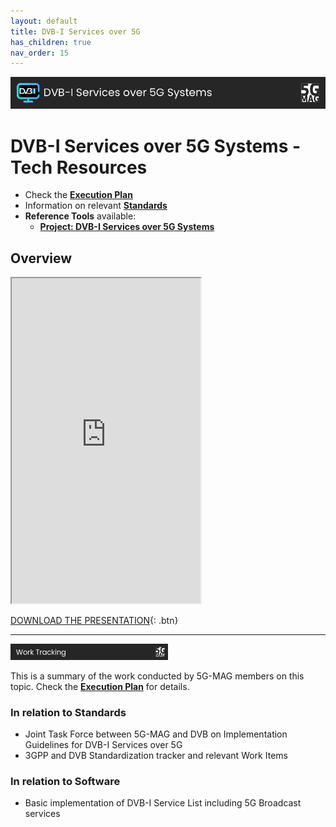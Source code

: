```yaml
---
layout: default
title: DVB-I Services over 5G
has_children: true
nav_order: 15
---
```


<img src="../assets/images/Banner_DVBI.png" /> 

# DVB-I Services over 5G Systems - Tech Resources

* Check the [**Execution Plan**](https://github.com/orgs/5G-MAG/projects/44/views/17)
* Information on relevant [**Standards**](https://5g-mag.github.io/Standards/pages/dvb-i-5g.html)
* **Reference Tools** available:
   * [**Project: DVB-I Services over 5G Systems**](https://5g-mag.github.io/Getting-Started/pages/dvbi-over-5g/)

## Overview
<iframe width="60%" height="520" src="https://drive.google.com/file/d/1_qs4KlIkofFm0pYm1C13ERD_i4pW8Zzl/preview"></iframe>

[DOWNLOAD THE PRESENTATION](https://drive.google.com/file/d/1_qs4KlIkofFm0pYm1C13ERD_i4pW8Zzl/preview){: .btn}

---

<img src="../assets/images/Banner_WorkTracking.png" width="50%" /> 

This is a summary of the work conducted by 5G-MAG members on this topic. Check the [**Execution Plan**](https://github.com/orgs/5G-MAG/projects/44/views/17) for details.

### In relation to Standards
* Joint Task Force between 5G-MAG and DVB on Implementation Guidelines for DVB-I Services over 5G
* 3GPP and DVB Standardization tracker and relevant Work Items

### In relation to Software
* Basic implementation of DVB-I Service List including 5G Broadcast services
